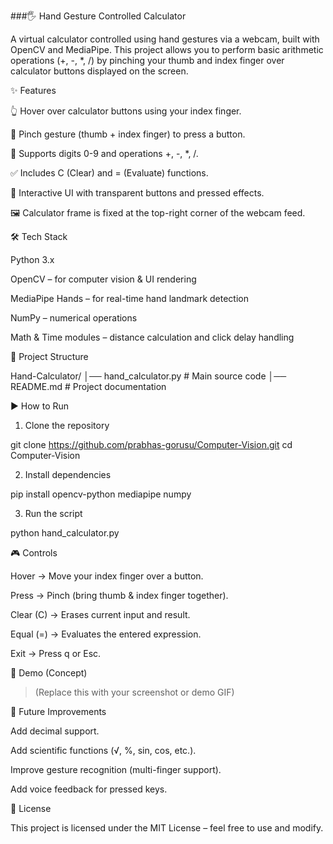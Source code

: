 ###🖐️ Hand Gesture Controlled Calculator

A virtual calculator controlled using hand gestures via a webcam, built with OpenCV and MediaPipe.
This project allows you to perform basic arithmetic operations (+, -, *, /) by pinching your thumb and index finger over calculator buttons displayed on the screen.


✨ Features

👆 Hover over calculator buttons using your index finger.

🤏 Pinch gesture (thumb + index finger) to press a button.

🔢 Supports digits 0-9 and operations +, -, *, /.

✅ Includes C (Clear) and = (Evaluate) functions.

🎨 Interactive UI with transparent buttons and pressed effects.

🖼️ Calculator frame is fixed at the top-right corner of the webcam feed.




🛠️ Tech Stack

Python 3.x

OpenCV – for computer vision & UI rendering

MediaPipe Hands – for real-time hand landmark detection

NumPy – numerical operations

Math & Time modules – distance calculation and click delay handling




📂 Project Structure

Hand-Calculator/
│── hand_calculator.py   # Main source code
│── README.md            # Project documentation



▶️ How to Run

1. Clone the repository

git clone https://github.com/prabhas-gorusu/Computer-Vision.git
cd Computer-Vision

2. Install dependencies

pip install opencv-python mediapipe numpy

3. Run the script

python hand_calculator.py



🎮 Controls

Hover → Move your index finger over a button.

Press → Pinch (bring thumb & index finger together).

Clear (C) → Erases current input and result.

Equal (=) → Evaluates the entered expression.

Exit → Press q or Esc.




📸 Demo (Concept)

> (Replace this with your screenshot or demo GIF)






🚀 Future Improvements

Add decimal support.

Add scientific functions (√, %, sin, cos, etc.).

Improve gesture recognition (multi-finger support).

Add voice feedback for pressed keys.




📜 License

This project is licensed under the MIT License – feel free to use and modify.


